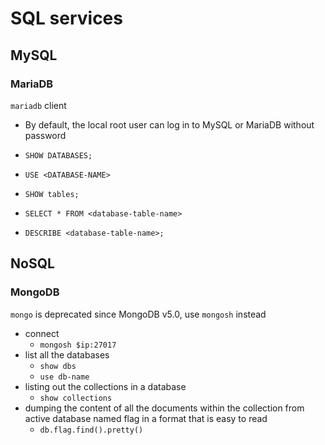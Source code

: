 # SQL services

## MySQL

### MariaDB

`mariadb` client

- By default, the local root user can log in to MySQL or MariaDB without password

- `SHOW DATABASES;`
- `USE <DATABASE-NAME>`
- `SHOW tables;`
- `SELECT * FROM <database-table-name>`
- `DESCRIBE <database-table-name>;`

## NoSQL

### MongoDB

`mongo` is deprecated since MongoDB v5.0, use `mongosh` instead

- connect
  - `mongosh $ip:27017`
- list all the databases
  - `show dbs`
  - `use db-name`
- listing out the collections in a database
  - `show collections`
- dumping the content of all the documents within the collection from active database named flag in a format that is easy to read
  - `db.flag.find().pretty()`

